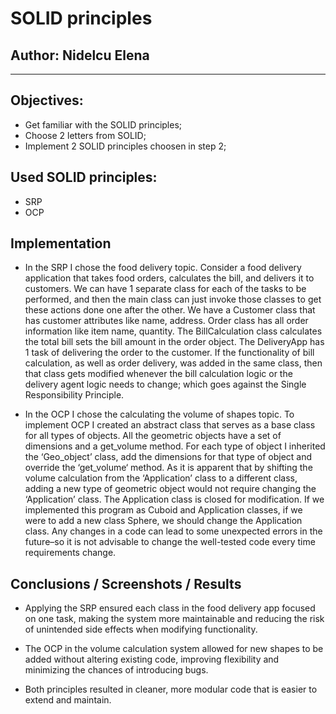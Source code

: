 
# SOLID principles


## Author: Nidelcu Elena

----

## Objectives:

* Get familiar with the SOLID principles;
* Choose 2 letters from SOLID;
* Implement 2 SOLID principles choosen in step 2;


## Used SOLID principles:

* SRP
* OCP


## Implementation

* In the SRP I chose the food delivery topic. Consider a food delivery application that takes food orders, calculates the bill, and delivers it to customers. We can have 1 separate class for each of the tasks to be performed, and then the main class can just invoke those classes to get these actions done one after the other. We have a Customer class that has customer attributes like name, address. Order class has all order information like item name, quantity. The BillCalculation class calculates the total bill sets the bill amount in the order object. The DeliveryApp has 1 task of delivering the order to the customer. If the functionality of bill calculation, as well as order delivery, was added in the same class, then that class gets modified whenever the bill calculation logic or the delivery agent logic needs to change; which goes against the Single Responsibility Principle.
  
* In the OCP I chose the calculating the volume of shapes topic. To implement OCP I created an abstract class that serves as a base class for all types of objects.  All the geometric objects have a set of dimensions and a get_volume method.  For each type of object I inherited the ‘Geo_object’ class, add the dimensions for that type of object and override the ‘get_volume‘ method.  As it is apparent that by shifting the volume calculation from the ‘Application’ class to a different class, adding a new type of geometric object would not require changing the ‘Application’ class. The Application class is closed for modification. If we implemented this program as Cuboid and Application classes, if we were to add a new class Sphere, we should change the Application class. Any changes in a code can lead to some unexpected errors in the future–so it is not advisable to change the well-tested code every time requirements change.

[//]: # (```)

[//]: # (public void main&#40;&#41; {)

[//]: # ()
[//]: # (})

[//]: # (```)

## Conclusions / Screenshots / Results
* Applying the SRP ensured each class in the food delivery app focused on one task, making the system more maintainable and reducing the risk of unintended side effects when modifying functionality.

* The OCP in the volume calculation system allowed for new shapes to be added without altering existing code, improving flexibility and minimizing the chances of introducing bugs.

* Both principles resulted in cleaner, more modular code that is easier to extend and maintain.